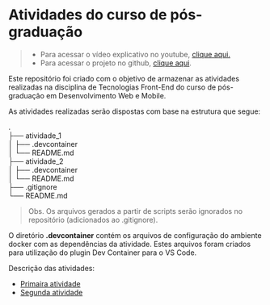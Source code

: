 # Atividades do curso de pós-graduação

> * Para acessar o vídeo explicativo no youtube, [clique aqui.](https://youtu.be/p7NhB8NZFZo)
> * Para acessar o projeto no github, [clique aqui](https://github.com/dutrajardim/pos_if_sudeste_tecnologias_front-end).


Este repositório foi criado com o objetivo de armazenar as atividades realizadas na disciplina de Tecnologias Front-End do curso de pós-graduação em Desenvolvimento Web e Mobile.

As atividades realizadas serão dispostas com base na estrutura que segue:

.                       <br />
├── atividade_1         <br />
│   ├── .devcontainer   <br />
│   └── README.md       <br />
├── atividade_2         <br />
│   ├── .devcontainer   <br />
│   └── README.md       <br />
├── .gitignore          <br />
└── README.md           <br />

> Obs. Os arquivos gerados a partir de scripts serão ignorados no repositório (adicionados ao .gitignore).
 
O diretório **.devcontainer** contém os arquivos de configuração do ambiente docker com as dependências da atividade. Estes arquivos foram criados para utilização do plugin Dev Container para o VS Code.

Descrição das atividades:
* [Primaira atividade](atividade_1/README.md) 
* [Segunda atividade](atividade_2/README.md) 